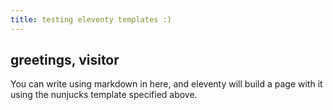 ```yaml
---
title: testing eleventy templates :)
---
```


## greetings, visitor

You can write using markdown in here, and eleventy will build a page with it using the nunjucks template specified above.

